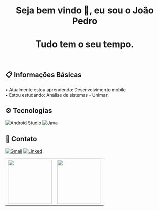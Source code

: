<!-- BEGIN -->

<h1 align="center">Seja bem vindo 👋, eu sou o João Pedro</h1>
<h1 align="center">Tudo tem o seu tempo.</h1>
</br>

## **📋 Informações Básicas** </br>
 • Atualmente estou aprendendo: Desenvolvimento mobile </br>
 • Estou estudando: Análise de sistemas - Unimar. </br>
 
## **⚙️ Tecnologias** </br>
<p align="left">
 <img src="https://img.shields.io/badge/Android_Studio-3DDC84?style=for-the-badge&logo=android-studio&logoColor=white" alt="Android Studio">
 <img src="https://img.shields.io/badge/Java-ED8B00?style=for-the-badge&logo=java&logoColor=white" alt="Java">

</p>

## **📲 Contato** </br>
<p align="left">
<a href="https://mail.google.com/mail/u/0/?tab=km#inbox"><img src="https://img.shields.io/badge/Gmail-D14836?style=for-the-badge&logo=gmail&logoColor=white" alt="Gmail"></a>
<a href="https://www.linkedin.com/in/jo%C3%A3o-pedro-franchini-56b5821ba/"><img src="https://img.shields.io/badge/LinkedIn-0077B5?style=for-the-badge&logo=linkedin&logoColor=white" alt="Linked"></a>
</p>

<center>
  <table>
      <tr>
        <td>
          <img height="140em" align="center" src="https://github-readme-stats.vercel.app/api/top-langs/?username=2joaopedro&hide=html&layout=compact&theme=radical" />
        </td>
        <td>
          <img height="140em" align="center" src="https://github-readme-stats.vercel.app/api?username=2joaopedro&theme=radical&show_icons=true"/>
        </td>
     </tr>
  </table>
</center>
<!-- END-->
